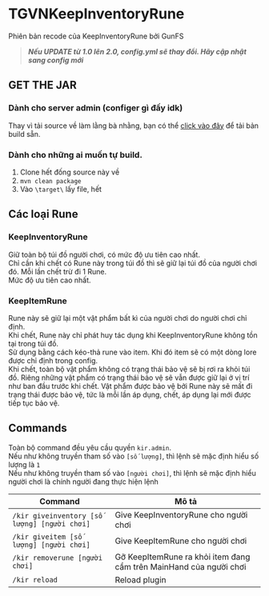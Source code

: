 # TGVNKeepInventoryRune

Phiên bản recode của KeepInventoryRune bởi GunFS

> ***Nếu UPDATE từ 1.0 lên 2.0, config.yml sẽ thay đổi. Hãy cập nhật sang config mới*** 

## GET THE JAR

### Dành cho server admin (configer gì đấy idk)

Thay vì tải source về làm lằng bà nhằng, bạn có thể [click vào đây](https://github.com/TinLite/TGVNKeepInventoryRune/releases/latest) để tải bản build sẵn.

### Dành cho những ai muốn tự build.

1. Clone hết đống source này về
2. `mvn clean package`
3. Vào `\target\` lấy file, hết

## Các loại Rune

### KeepInventoryRune

Giữ toàn bộ túi đồ người chơi, có mức độ ưu tiên cao nhất.  
Chỉ cần khi chết có Rune này trong túi đồ thì sẽ giữ lại túi đồ của người chơi đó. Mỗi lần chết trừ đi 1 Rune.  
Mức độ ưu tiên cao nhất.

### KeepItemRune

Rune này sẽ giữ lại một vật phẩm bất kì của người chơi do người chơi chỉ định.  
Khi chết, Rune này chỉ phát huy tác dụng khi KeepInventoryRune không tồn tại trong túi đồ.  
Sử dụng bằng cách kéo-thả rune vào item. Khi đó item sẽ có một dòng lore được chỉ định trong config.  
Khi chết, toàn bộ vật phẩm không có trạng thái bảo vệ sẽ bị rơi ra khỏi túi đồ. Riêng những vật phẩm có trạng thái bảo vệ sẽ vẫn được giữ lại ở vị trí như ban đầu trước khi chết. Vật phẩm được bảo vệ bởi Rune này sẽ mất đi trạng thái được bảo vệ, tức là mỗi lần áp dụng, chết, áp dụng lại mới được tiếp tục bảo vệ.

## Commands

Toàn bộ command đều yêu cầu quyền `kir.admin`.  
Nếu như không truyền tham số vào `[số lượng]`, thì lệnh sẽ mặc định hiểu số lượng là `1`  
Nếu như không truyền tham số vào `[người chơi]`, thì lệnh sẽ mặc định hiểu người chơi là chính người đang thực hiện lệnh

|Command|Mô tả|
|---|---|
|`/kir giveinventory [số lượng] [người chơi]`|Give KeepInventoryRune cho người chơi|
|`/kir giveitem [số lượng] [người chơi]`|Give KeepItemRune cho người chơi|
|`/kir removerune [người chơi]`|Gỡ KeepItemRune ra khỏi item đang cầm trên MainHand của người chơi|
|`/kir reload`|Reload plugin|
